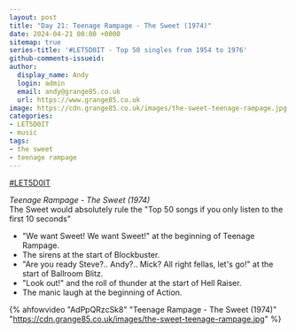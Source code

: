 ```yaml
---
layout: post
title: "Day 21: Teenage Rampage - The Sweet (1974)"
date: 2024-04-21 00:00 +0000
sitemap: true
series-title: '#LET5D0IT - Top 50 singles from 1954 to 1976'
github-comments-issueid:
author:
  display_name: Andy
  login: admin
  email: andy@grange85.co.uk
  url: https://www.grange85.co.uk
image: https://cdn.grange85.co.uk/images/the-sweet-teenage-rampage.jpg
categories:
- LET5D0IT
- music
tags:
- the sweet
- teenage rampage
---
```

[#LET5D0IT](https://bsky.app/profile/let5d0it.bsky.social)

_Teenage Rampage - The Sweet (1974)_  
The Sweet would absolutely rule the "Top 50 songs if you only listen to the first 10 seconds"
 - "We want Sweet! We want Sweet!" at the beginning of Teenage Rampage.
 - The sirens at the start of Blockbuster.
 - "Are you ready Steve?.. Andy?.. Mick? All right fellas, let's go!" at the start of Ballroom Blitz.
 - "Look out!" and the roll of thunder at the start of Hell Raiser.
 - The manic laugh at the beginning of Action.

{% ahfowvideo "AdPpQRzcSk8" "Teenage Rampage - The Sweet (1974)" "https://cdn.grange85.co.uk/images/the-sweet-teenage-rampage.jpg" %}
